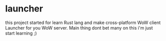 # launcher
this project started for learn Rust lang and make cross-platform WoW client Launcher for you WoW server.
Main thing dont bet many on this i'm just start learning ;)